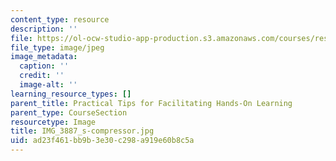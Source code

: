```yaml
---
content_type: resource
description: ''
file: https://ol-ocw-studio-app-production.s3.amazonaws.com/courses/res-3-002-collaborative-design-and-creative-expression-with-arduino-microcontrollers-january-iap-2017/ad23f461bb9b3e30c298a919e60b8c5a_IMG_3887_s-compressor.jpg
file_type: image/jpeg
image_metadata:
  caption: ''
  credit: ''
  image-alt: ''
learning_resource_types: []
parent_title: Practical Tips for Facilitating Hands-On Learning
parent_type: CourseSection
resourcetype: Image
title: IMG_3887_s-compressor.jpg
uid: ad23f461-bb9b-3e30-c298-a919e60b8c5a
---
```

